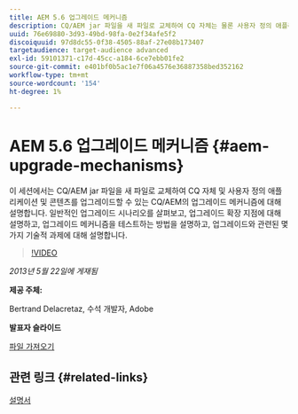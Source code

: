 ```yaml
---
title: AEM 5.6 업그레이드 메커니즘
description: CQ/AEM jar 파일을 새 파일로 교체하여 CQ 자체는 물론 사용자 정의 애플리케이션 및 콘텐츠를 업그레이드할 수 있는 CQ/AEM의 업그레이드 메커니즘에 대해 알아봅니다. 일반적인 업그레이드 시나리오를 살펴보고, 업그레이드 확장 지점에 대해 설명하고, 업그레이드 메커니즘을 테스트하는 방법을 설명하고, 업그레이드와 관련된 몇 가지 기술적 과제에 대해 설명합니다.
uuid: 76e69880-3d93-49bd-98fa-0e2f34afe5f2
discoiquuid: 97d8dc55-0f38-4505-88af-27e08b173407
targetaudience: target-audience advanced
exl-id: 59101371-c17d-45cc-a184-6ce7ebb01fe2
source-git-commit: e401bf0b5ac1e7f06a4576e36887358bed352162
workflow-type: tm+mt
source-wordcount: '154'
ht-degree: 1%

---
```


# AEM 5.6 업그레이드 메커니즘 {#aem-upgrade-mechanisms}

이 세션에서는 CQ/AEM jar 파일을 새 파일로 교체하여 CQ 자체 및 사용자 정의 애플리케이션 및 콘텐츠를 업그레이드할 수 있는 CQ/AEM의 업그레이드 메커니즘에 대해 설명합니다. 일반적인 업그레이드 시나리오를 살펴보고, 업그레이드 확장 지점에 대해 설명하고, 업그레이드 메커니즘을 테스트하는 방법을 설명하고, 업그레이드와 관련된 몇 가지 기술적 과제에 대해 설명합니다.

>[!VIDEO](https://video.tv.adobe.com/v/19576/?quality=9)

*2013년 5월 22일에 게재됨*

**제공 주체:**

Bertrand Delacretaz, 수석 개발자, Adobe

**발표자 슬라이드**

[파일 가져오기](assets/cqgems-bdelacretaz-cq-upgrades-2013-05-22.pdf)

## 관련 링크 {#related-links}

[설명서](https://docs.adobe.com/docs/en/cq/current/deploying/upgrading.html)

<!--
[Get back to the Overview](https://helpx.adobe.com/experience-manager/kt/eseminars/gems/aem-index.html)
-->
